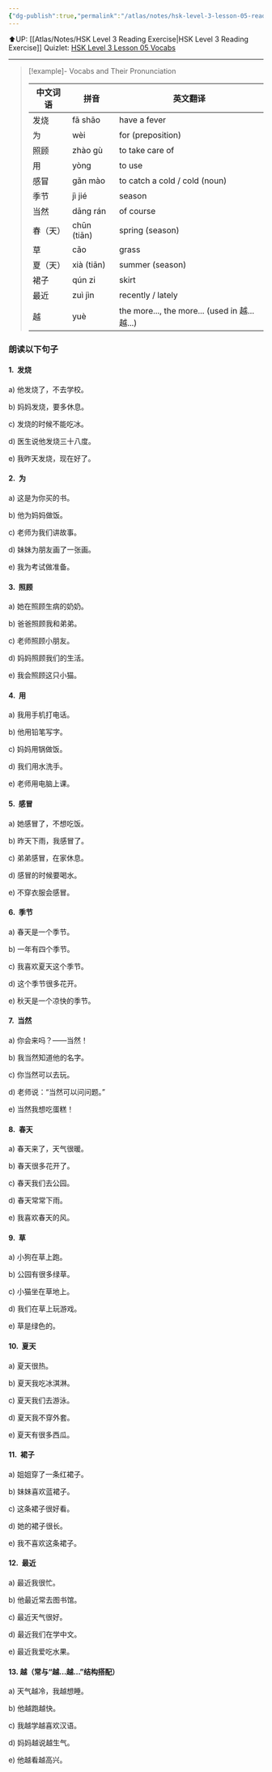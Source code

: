 ```yaml
---
{"dg-publish":true,"permalink":"/atlas/notes/hsk-level-3-lesson-05-reading-exercise/"}
---
```


⬆️UP: [[Atlas/Notes/HSK Level 3 Reading Exercise\|HSK Level 3 Reading Exercise]]
Quizlet: [HSK Level 3 Lesson 05 Vocabs](https://quizlet.com/my/1060387542/hsk-level-3-lesson-05-flash-cards/?i=1vbzw5&x=1jqt)

---

> [!example]- Vocabs and Their Pronunciation
> 
> |中文词语|拼音|英文翻译|
> |---|---|---|
> |发烧|fā shāo|have a fever|
> |为|wèi|for (preposition)|
> |照顾|zhào gù|to take care of|
> |用|yòng|to use|
> |感冒|gǎn mào|to catch a cold / cold (noun)|
> |季节|jì jié|season|
> |当然|dāng rán|of course|
> |春（天）|chūn (tiān)|spring (season)|
> |草|cǎo|grass|
> |夏（天）|xià (tiān)|summer (season)|
> |裙子|qún zi|skirt|
> |最近|zuì jìn|recently / lately|
> |越|yuè|the more..., the more... (used in 越...越...)|

### 朗读以下句子

#### 1.  发烧

a) 他发烧了，不去学校。

b) 妈妈发烧，要多休息。

c) 发烧的时候不能吃冰。

d) 医生说他发烧三十八度。

e) 我昨天发烧，现在好了。


#### 2.  为

a) 这是为你买的书。

b) 他为妈妈做饭。

c) 老师为我们讲故事。

d) 妹妹为朋友画了一张画。

e) 我为考试做准备。


#### 3.  照顾

a) 她在照顾生病的奶奶。

b) 爸爸照顾我和弟弟。

c) 老师照顾小朋友。

d) 妈妈照顾我们的生活。

e) 我会照顾这只小猫。


#### 4.  用

a) 我用手机打电话。

b) 他用铅笔写字。

c) 妈妈用锅做饭。

d) 我们用水洗手。

e) 老师用电脑上课。

#### 5.  感冒

a) 她感冒了，不想吃饭。

b) 昨天下雨，我感冒了。

c) 弟弟感冒，在家休息。

d) 感冒的时候要喝水。

e) 不穿衣服会感冒。


#### 6.  季节

a) 春天是一个季节。

b) 一年有四个季节。

c) 我喜欢夏天这个季节。

d) 这个季节很多花开。

e) 秋天是一个凉快的季节。

#### 7.  当然

a) 你会来吗？——当然！

b) 我当然知道他的名字。

c) 你当然可以去玩。

d) 老师说：“当然可以问问题。”

e) 当然我想吃蛋糕！


#### 8.  春天

a) 春天来了，天气很暖。

b) 春天很多花开了。

c) 春天我们去公园。

d) 春天常常下雨。

e) 我喜欢春天的风。

#### 9.  草

a) 小狗在草上跑。

b) 公园有很多绿草。

c) 小猫坐在草地上。

d) 我们在草上玩游戏。

e) 草是绿色的。


#### 10.  夏天

a) 夏天很热。

b) 夏天我吃冰淇淋。

c) 夏天我们去游泳。

d) 夏天我不穿外套。

e) 夏天有很多西瓜。

#### 11.  裙子

a) 姐姐穿了一条红裙子。

b) 妹妹喜欢蓝裙子。

c) 这条裙子很好看。

d) 她的裙子很长。

e) 我不喜欢这条裙子。


#### 12.  最近

a) 最近我很忙。

b) 他最近常去图书馆。

c) 最近天气很好。

d) 最近我们在学中文。

e) 最近我爱吃水果。

#### 13. 越（常与“越...越...”结构搭配）

a) 天气越冷，我越想睡。

b) 他越跑越快。

c) 我越学越喜欢汉语。

d) 妈妈越说越生气。

e) 他越看越高兴。